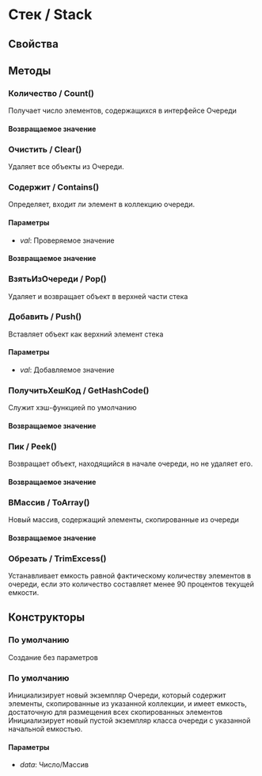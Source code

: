
# Стек / Stack

    
    
  
## Свойства
    
## Методы
    
### Количество / Count()
    
    
    
Получает число элементов, содержащихся в интерфейсе Очереди


  
  
#### Возвращаемое значение

### Очистить / Clear()
    
    
    
Удаляет все объекты из Очереди.


  
  
### Содержит / Contains()
    
    
    
Определяет, входит ли элемент в коллекцию очереди.


  
  
#### Параметры

* *val*: Проверяемое значение

#### Возвращаемое значение

### ВзятьИзОчереди / Pop()
    
    
    
Удаляет и возвращает объект в верхней части стека


  
  
### Добавить / Push()
    
    
    
Вставляет объект как верхний элемент стека


  
  
#### Параметры

* *val*: Добавляемое значение

### ПолучитьХешКод / GetHashCode()
    
    
    
Служит хэш-функцией по умолчанию


  
  
#### Возвращаемое значение

### Пик / Peek()
    
    
    
Возвращает объект, находящийся в начале очереди, но не удаляет его.


  
  
#### Возвращаемое значение

### ВМассив / ToArray()
    
    
    
Новый массив, содержащий элементы, скопированные из очереди


  
  
#### Возвращаемое значение

### Обрезать / TrimExcess()
    
    
    
Устанавливает емкость равной фактическому количеству элементов в очереди, если это количество составляет менее 90 процентов текущей емкости.


  
  
## Конструкторы

  
### По умолчанию
    
    
Создание без параметров


  
  
### По умолчанию
    
    
Инициализирует новый экземпляр Очереди, который содержит элементы, скопированные из указанной коллекции, и имеет емкость, достаточную для размещения всех скопированных элементов
Инициализирует новый пустой экземпляр класса очереди с указанной начальной емкостью.


  
  
#### Параметры

* *data*: Число/Массив
